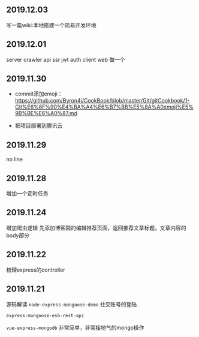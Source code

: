 ## 2019.12.03
写一篇wiki:本地搭建一个简易开发环境

## 2019.12.01

server
    crawler
    api
    ssr
    jwt
    auth
client
    web
    做一个



## 2019.11.30
* commit添加emoji：
https://github.com/Byron4j/CookBook/blob/master/Git/gitCookbook/1-Git%E6%8F%90%E4%BA%A4%E6%B7%BB%E5%8A%A0emoji%E5%9B%BE%E6%A0%87.md

* 把项目部署到腾讯云

## 2019.11.29
no line
## 2019.11.28
增加一个定时任务

## 2019.11.24
增加爬虫逻辑
先添加博客园的编辑推荐页面，返回推荐文章标题，文章内容的body部分

## 2019.11.22
梳理express的controller

## 2019.11.21
源码解读
`node-express-mongoose-demo`
社交账号的登陆

`express-mongoose-es6-rest-api`

`vue-express-mongodb`
非常简单，非常接地气的mongo操作